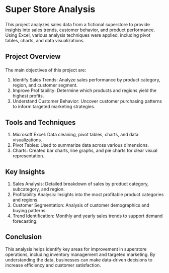 # Super Store Analysis

### 
This project analyzes sales data from a fictional superstore to provide insights into sales trends, customer behavior, and product performance. Using Excel, various analysis techniques were applied, including pivot tables, charts, and data visualizations.

## Project Overview

### 
The main objectives of this project are:
1. Identify Sales Trends: Analyze sales performance by product category, region, and customer segment.<br>
2. Improve Profitability: Determine which products and regions yield the highest profits.<br>
3. Understand Customer Behavior: Uncover customer purchasing patterns to inform targeted marketing strategies.

## Tools and Techniques
1. Microsoft Excel: Data cleaning, pivot tables, charts, and data visualizations.<br>
2. Pivot Tables: Used to summarize data across various dimensions.<br>
3. Charts: Created bar charts, line graphs, and pie charts for clear visual representation.

## Key Insights

1. Sales Analysis: Detailed breakdown of sales by product category, subcategory, and region.<br>
2. Profitability Analysis: Insights into the most profitable product categories and regions.<br>
3. Customer Segmentation: Analysis of customer demographics and buying patterns.<br>
4. Trend Identification: Monthly and yearly sales trends to support demand forecasting.

## Conclusion

This analysis helps identify key areas for improvement in superstore operations, including inventory management and targeted marketing. By understanding the data, businesses can make data-driven decisions to increase efficiency and customer satisfaction.
